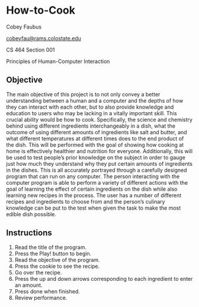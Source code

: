 # How-to-Cook

Cobey Faubus

cobeyfau@rams.colostate.edu

CS 464 Section 001

Principles of Human-Computer Interaction

## Objective
The main objective of this project is to not only convey a better understanding between a human and a computer and the depths of how they can interact with each other, but to also provide knowledge and education to users who may be lacking in a vitally important skill. This crucial ability would be how to cook. Specifically, the science and chemistry behind using different ingredients interchangeably in a dish, what the outcome of using different amounts of ingredients like salt and butter, and what different temperatures at different times does to the end product of the dish. This will be performed with the goal of showing how cooking at home is effectively healthier and nutrition for everyone. Additionally, this will be used to test people’s prior knowledge on the subject in order to gauge just how much they understand why they put certain amounts of ingredients in the dishes. This is all accurately portrayed through a carefully designed program that can run on any computer. The person interacting with the computer program is able to perform a variety of different actions with the goal of learning the effect of certain ingredients on the dish while also learning new recipes in the process. The user has a number of different recipes and ingredients to choose from and the person’s culinary knowledge can be put to the test when given the task to make the most edible dish possible. 

## Instructions
1. Read the title of the program.
2. Press the Play! button to begin.
3. Read the objective of the program.
4. Press the cookie to see the recipe.
5. Go over the recipe.
6. Press the up and down arrows corresponding to each ingredient to enter an amount.
7. Press done when finished.
8. Review performance.
